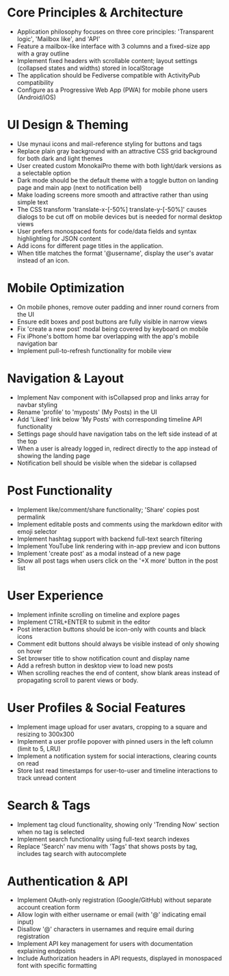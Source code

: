 # Core Principles & Architecture
- Application philosophy focuses on three core principles: 'Transparent logic', 'Mailbox like', and 'API'
- Feature a mailbox-like interface with 3 columns and a fixed-size app with a gray outline
- Implement fixed headers with scrollable content; layout settings (collapsed states and widths) stored in localStorage
- The application should be Fediverse compatible with ActivityPub compatibility
- Configure as a Progressive Web App (PWA) for mobile phone users (Android/iOS)

# UI Design & Theming
- Use mynaui icons and mail-reference styling for buttons and tags
- Replace plain gray background with an attractive CSS grid background for both dark and light themes
- User created custom MonokaiPro theme with both light/dark versions as a selectable option
- Dark mode should be the default theme with a toggle button on landing page and main app (next to notification bell)
- Make loading screens more smooth and attractive rather than using simple text
- The CSS transform 'translate-x-[-50%] translate-y-[-50%]' causes dialogs to be cut off on mobile devices but is needed for normal desktop views
- User prefers monospaced fonts for code/data fields and syntax highlighting for JSON content
- Add icons for different page titles in the application.
- When title matches the format '@username', display the user's avatar instead of an icon.

# Mobile Optimization
- On mobile phones, remove outer padding and inner round corners from the UI
- Ensure edit boxes and post buttons are fully visible in narrow views
- Fix 'create a new post' modal being covered by keyboard on mobile
- Fix iPhone's bottom home bar overlapping with the app's mobile navigation bar
- Implement pull-to-refresh functionality for mobile view

# Navigation & Layout
- Implement Nav component with isCollapsed prop and links array for navbar styling
- Rename 'profile' to 'myposts' (My Posts) in the UI
- Add 'Liked' link below 'My Posts' with corresponding timeline API functionality
- Settings page should have navigation tabs on the left side instead of at the top
- When a user is already logged in, redirect directly to the app instead of showing the landing page
- Notification bell should be visible when the sidebar is collapsed

# Post Functionality
- Implement like/comment/share functionality; 'Share' copies post permalink
- Implement editable posts and comments using the markdown editor with emoji selector
- Implement hashtag support with backend full-text search filtering
- Implement YouTube link rendering with in-app preview and icon buttons
- Implement 'create post' as a modal instead of a new page
- Show all post tags when users click on the '+X more' button in the post list

# User Experience
- Implement infinite scrolling on timeline and explore pages
- Implement CTRL+ENTER to submit in the editor
- Post interaction buttons should be icon-only with counts and black icons
- Comment edit buttons should always be visible instead of only showing on hover
- Set browser title to show notification count and display name
- Add a refresh button in desktop view to load new posts
- When scrolling reaches the end of content, show blank areas instead of propagating scroll to parent views or body.

# User Profiles & Social Features
- Implement image upload for user avatars, cropping to a square and resizing to 300x300
- Implement a user profile popover with pinned users in the left column (limit to 5, LRU)
- Implement a notification system for social interactions, clearing counts on read
- Store last read timestamps for user-to-user and timeline interactions to track unread content

# Search & Tags
- Implement tag cloud functionality, showing only 'Trending Now' section when no tag is selected
- Implement search functionality using full-text search indexes
- Replace 'Search' nav menu with 'Tags' that shows posts by tag, includes tag search with autocomplete

# Authentication & API
- Implement OAuth-only registration (Google/GitHub) without separate account creation form
- Allow login with either username or email (with '@' indicating email input)
- Disallow '@' characters in usernames and require email during registration
- Implement API key management for users with documentation explaining endpoints
- Include Authorization headers in API requests, displayed in monospaced font with specific formatting